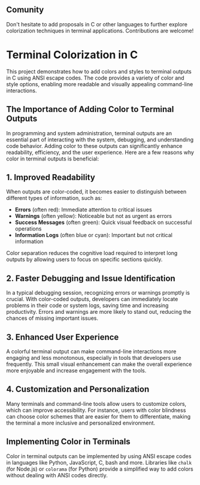 ## Comunity
Don't hesitate to add proposals in C or other languages to further explore colorization techniques in terminal applications. Contributions are welcome!

# Terminal Colorization in C

This project demonstrates how to add colors and styles to terminal outputs in C using ANSI escape codes. The code provides a variety of color and style options, enabling more readable and visually appealing command-line interactions.

## The Importance of Adding Color to Terminal Outputs

In programming and system administration, terminal outputs are an essential part of interacting with the system, debugging, and understanding code behavior. Adding color to these outputs can significantly enhance readability, efficiency, and the user experience. Here are a few reasons why color in terminal outputs is beneficial:

## 1. Improved Readability

When outputs are color-coded, it becomes easier to distinguish between different types of information, such as:
- **Errors** (often red): Immediate attention to critical issues
- **Warnings** (often yellow): Noticeable but not as urgent as errors
- **Success Messages** (often green): Quick visual feedback on successful operations
- **Information Logs** (often blue or cyan): Important but not critical information

Color separation reduces the cognitive load required to interpret long outputs by allowing users to focus on specific sections quickly.

## 2. Faster Debugging and Issue Identification

In a typical debugging session, recognizing errors or warnings promptly is crucial. With color-coded outputs, developers can immediately locate problems in their code or system logs, saving time and increasing productivity. Errors and warnings are more likely to stand out, reducing the chances of missing important issues.

## 3. Enhanced User Experience

A colorful terminal output can make command-line interactions more engaging and less monotonous, especially in tools that developers use frequently. This small visual enhancement can make the overall experience more enjoyable and increase engagement with the tools.

## 4. Customization and Personalization

Many terminals and command-line tools allow users to customize colors, which can improve accessibility. For instance, users with color blindness can choose color schemes that are easier for them to differentiate, making the terminal a more inclusive and personalized environment.

## Implementing Color in Terminals

Color in terminal outputs can be implemented by using ANSI escape codes in languages like Python, JavaScript, C, bash and more. Libraries like `chalk` (for Node.js) or `colorama` (for Python) provide a simplified way to add colors without dealing with ANSI codes directly.